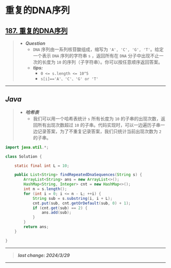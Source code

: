 # 重复的DNA序列

## [187. 重复的DNA序列](https://leetcode.cn/problems/repeated-dna-sequences/)

> - ***Question***
>   - `DNA` 序列由一系列核苷酸组成，缩写为 `'A', 'C', 'G', 'T'`。给定一个表示 `DNA` 序列的字符串 `s` ，返回所有在 `DNA` 分子中出现不止一次的长度为 `10` 的序列（子字符串）。你可以按任意顺序返回答案。
>   - ***tips:***
>     - `0 <= s.length <= 10^5`
>     - `s[i]=='A'、'C'、'G' or 'T'`

---

## *Java*

> - ***哈希表***
>   - 我们可以用一个哈希表统计 `s` 所有长度为 `10` 的子串的出现次数，返回所有出现次数超过 `10` 的子串。代码实现时，可以一边遍历子串一边记录答案，为了不重复记录答案，我们只统计当前出现次数为 `2` 的子串。

```java
import java.util.*;

class Solution {

    static final int L = 10;

    public List<String> findRepeatedDnaSequences(String s) {
        ArrayList<String> ans = new ArrayList<>();
        HashMap<String, Integer> cnt = new HashMap<>();
        int n = s.length();
        for (int i = 0; i <= n - L; ++i) {
            String sub = s.substring(i, i + L);
            cnt.put(sub, cnt.getOrDefault(sub, 0) + 1);
            if (cnt.get(sub) == 2) {
                ans.add(sub);
            }
        }
        return ans;
    }

}
```

---

> ***last change: 2024/3/29***

---
